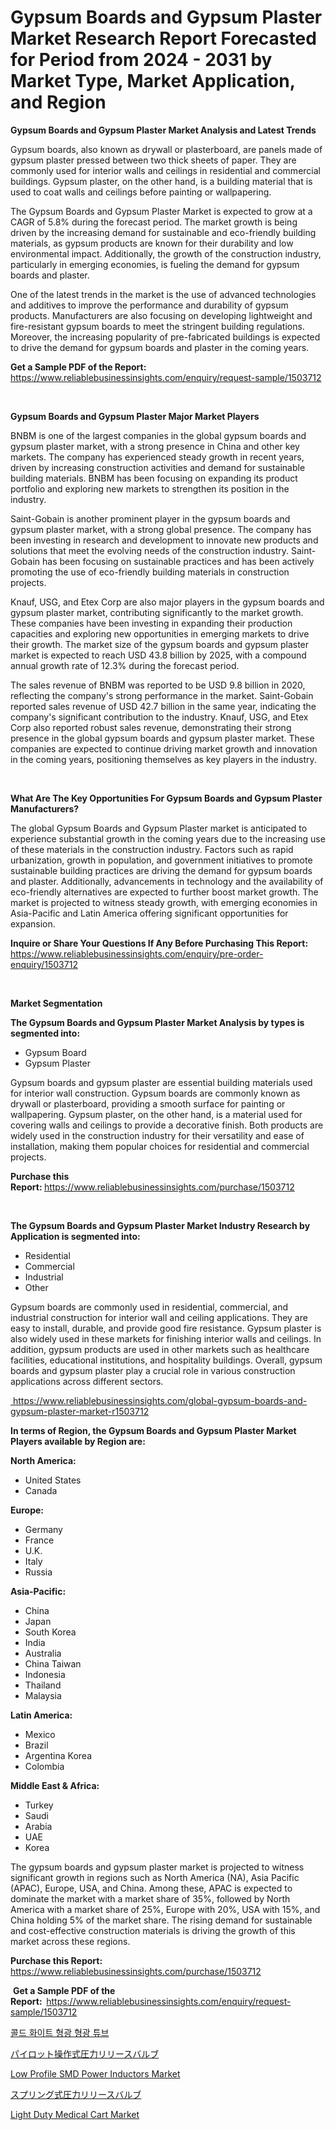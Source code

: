 <p><h1>Gypsum Boards and Gypsum Plaster Market Research Report Forecasted for Period from 2024 -  2031 by Market Type, Market Application, and Region</h1></p><p><strong>Gypsum Boards and Gypsum Plaster Market Analysis and Latest Trends</strong></p>
<p><p>Gypsum boards, also known as drywall or plasterboard, are panels made of gypsum plaster pressed between two thick sheets of paper. They are commonly used for interior walls and ceilings in residential and commercial buildings. Gypsum plaster, on the other hand, is a building material that is used to coat walls and ceilings before painting or wallpapering.</p><p>The Gypsum Boards and Gypsum Plaster Market is expected to grow at a CAGR of 5.8% during the forecast period. The market growth is being driven by the increasing demand for sustainable and eco-friendly building materials, as gypsum products are known for their durability and low environmental impact. Additionally, the growth of the construction industry, particularly in emerging economies, is fueling the demand for gypsum boards and plaster.</p><p>One of the latest trends in the market is the use of advanced technologies and additives to improve the performance and durability of gypsum products. Manufacturers are also focusing on developing lightweight and fire-resistant gypsum boards to meet the stringent building regulations. Moreover, the increasing popularity of pre-fabricated buildings is expected to drive the demand for gypsum boards and plaster in the coming years.</p></p>
<p><strong>Get a Sample PDF of the Report:&nbsp;</strong> <a href="https://www.reliablebusinessinsights.com/enquiry/request-sample/1503712">https://www.reliablebusinessinsights.com/enquiry/request-sample/1503712</a></p>
<p>&nbsp;</p>
<p><strong>Gypsum Boards and Gypsum Plaster Major Market Players</strong></p>
<p><p>BNBM is one of the largest companies in the global gypsum boards and gypsum plaster market, with a strong presence in China and other key markets. The company has experienced steady growth in recent years, driven by increasing construction activities and demand for sustainable building materials. BNBM has been focusing on expanding its product portfolio and exploring new markets to strengthen its position in the industry.</p><p>Saint-Gobain is another prominent player in the gypsum boards and gypsum plaster market, with a strong global presence. The company has been investing in research and development to innovate new products and solutions that meet the evolving needs of the construction industry. Saint-Gobain has been focusing on sustainable practices and has been actively promoting the use of eco-friendly building materials in construction projects.</p><p>Knauf, USG, and Etex Corp are also major players in the gypsum boards and gypsum plaster market, contributing significantly to the market growth. These companies have been investing in expanding their production capacities and exploring new opportunities in emerging markets to drive their growth. The market size of the gypsum boards and gypsum plaster market is expected to reach USD 43.8 billion by 2025, with a compound annual growth rate of 12.3% during the forecast period.</p><p>The sales revenue of BNBM was reported to be USD 9.8 billion in 2020, reflecting the company's strong performance in the market. Saint-Gobain reported sales revenue of USD 42.7 billion in the same year, indicating the company's significant contribution to the industry. Knauf, USG, and Etex Corp also reported robust sales revenue, demonstrating their strong presence in the global gypsum boards and gypsum plaster market. These companies are expected to continue driving market growth and innovation in the coming years, positioning themselves as key players in the industry.</p></p>
<p>&nbsp;</p>
<p><strong>What Are The Key Opportunities For Gypsum Boards and Gypsum Plaster Manufacturers?</strong></p>
<p><p>The global Gypsum Boards and Gypsum Plaster market is anticipated to experience substantial growth in the coming years due to the increasing use of these materials in the construction industry. Factors such as rapid urbanization, growth in population, and government initiatives to promote sustainable building practices are driving the demand for gypsum boards and plaster. Additionally, advancements in technology and the availability of eco-friendly alternatives are expected to further boost market growth. The market is projected to witness steady growth, with emerging economies in Asia-Pacific and Latin America offering significant opportunities for expansion.</p></p>
<p><strong>Inquire or Share Your Questions If Any Before Purchasing This Report:</strong> <a href="https://www.reliablebusinessinsights.com/enquiry/pre-order-enquiry/1503712">https://www.reliablebusinessinsights.com/enquiry/pre-order-enquiry/1503712</a></p>
<p>&nbsp;</p>
<p><strong>Market Segmentation</strong></p>
<p><strong>The Gypsum Boards and Gypsum Plaster Market Analysis by types is segmented into:</strong></p>
<p><ul><li>Gypsum Board</li><li>Gypsum Plaster</li></ul></p>
<p><p>Gypsum boards and gypsum plaster are essential building materials used for interior wall construction. Gypsum boards are commonly known as drywall or plasterboard, providing a smooth surface for painting or wallpapering. Gypsum plaster, on the other hand, is a material used for covering walls and ceilings to provide a decorative finish. Both products are widely used in the construction industry for their versatility and ease of installation, making them popular choices for residential and commercial projects.</p></p>
<p><strong>Purchase this Report:&nbsp;</strong><a href="https://www.reliablebusinessinsights.com/purchase/1503712">https://www.reliablebusinessinsights.com/purchase/1503712</a></p>
<p>&nbsp;</p>
<p><strong>The Gypsum Boards and Gypsum Plaster Market Industry Research by Application is segmented into:</strong></p>
<p><ul><li>Residential</li><li>Commercial</li><li>Industrial</li><li>Other</li></ul></p>
<p><p>Gypsum boards are commonly used in residential, commercial, and industrial construction for interior wall and ceiling applications. They are easy to install, durable, and provide good fire resistance. Gypsum plaster is also widely used in these markets for finishing interior walls and ceilings. In addition, gypsum products are used in other markets such as healthcare facilities, educational institutions, and hospitality buildings. Overall, gypsum boards and gypsum plaster play a crucial role in various construction applications across different sectors.</p></p>
<p><a href="https://www.reliablebusinessinsights.com/global-gypsum-boards-and-gypsum-plaster-market-r1503712">&nbsp;https://www.reliablebusinessinsights.com/global-gypsum-boards-and-gypsum-plaster-market-r1503712</a></p>
<p><strong>In terms of Region, the Gypsum Boards and Gypsum Plaster Market Players available by Region are:</strong></p>
<p>
    <p> <strong> North America: </strong>
        <ul>
            <li>United States</li>
            <li>Canada</li>
        </ul>
        </p> 
    <p> <strong> Europe: </strong>
        <ul>
            <li>Germany</li>
            <li>France</li>
            <li>U.K.</li>
            <li>Italy</li>
            <li>Russia</li>
        </ul>
        </p> 
    <p> <strong> Asia-Pacific: </strong>
        <ul>
            <li>China</li>
            <li>Japan</li>
            <li>South Korea</li>
            <li>India</li>
            <li>Australia</li>
            <li>China Taiwan</li>
            <li>Indonesia</li>
            <li>Thailand</li>
            <li>Malaysia</li>
        </ul>
        </p> 
    <p> <strong> Latin America: </strong>
        <ul>
            <li>Mexico</li>
            <li>Brazil</li>
            <li>Argentina Korea</li>
            <li>Colombia</li>
        </ul>
        </p> 
    <p> <strong> Middle East & Africa: </strong>
        <ul>
            <li>Turkey</li>
            <li>Saudi</li>
            <li>Arabia</li>
            <li>UAE</li>
            <li>Korea</li>
        </ul>
    </p>
    </p>
<p><p>The gypsum boards and gypsum plaster market is projected to witness significant growth in regions such as North America (NA), Asia Pacific (APAC), Europe, USA, and China. Among these, APAC is expected to dominate the market with a market share of 35%, followed by North America with a market share of 25%, Europe with 20%, USA with 15%, and China holding 5% of the market share. The rising demand for sustainable and cost-effective construction materials is driving the growth of this market across these regions.</p></p>
<p><strong>Purchase this Report: </strong><a href="https://www.reliablebusinessinsights.com/purchase/1503712">https://www.reliablebusinessinsights.com/purchase/1503712</a></p>
<p>&nbsp;<strong>Get a Sample PDF of the Report:&nbsp;&nbsp;</strong><a href="https://www.reliablebusinessinsights.com/enquiry/request-sample/1503712">https://www.reliablebusinessinsights.com/enquiry/request-sample/1503712</a></p>
<p><strong></strong></p>
<p><p><a href="https://github.com/iansanftyord09878/Market-Research-Report-List-2/blob/main/603430486616.md">콜드 화이트 형광 형광 튜브</a></p><p><a href="https://github.com/moulafa/Market-Research-Report-List-1/blob/main/994886094971.md">パイロット操作式圧力リリースバルブ</a></p><p><a href="https://github.com/barbarakss89/Market-Research-Report-List-1/blob/main/low-profile-smd-power-inductors-market.md">Low Profile SMD Power Inductors Market</a></p><p><a href="https://github.com/SantosDicki04/Market-Research-Report-List-1/blob/main/397125194972.md">スプリング式圧力リリースバルブ</a></p><p><a href="https://github.com/nicholepatriciadoylenwnrjr0/Market-Research-Report-List-2/blob/main/light-duty-medical-cart-market.md">Light Duty Medical Cart Market</a></p></p>
